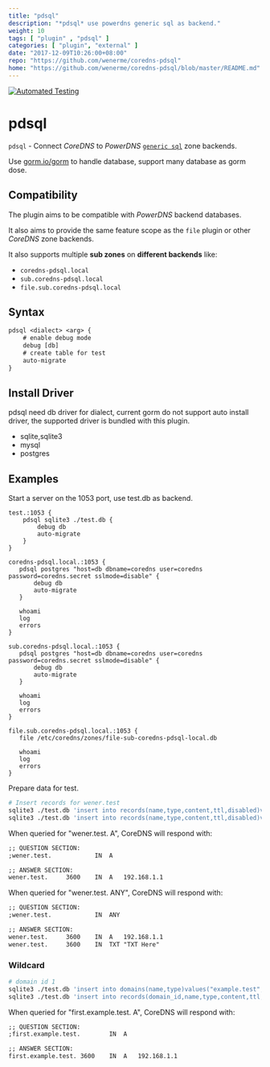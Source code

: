 ```yaml
---
title: "pdsql"
description: "*pdsql* use powerdns generic sql as backend."
weight: 10
tags: [ "plugin" , "pdsql" ]
categories: [ "plugin", "external" ]
date: "2017-12-09T10:26:00+08:00"
repo: "https://github.com/wenerme/coredns-pdsql"
home: "https://github.com/wenerme/coredns-pdsql/blob/master/README.md"
---
```


[![Automated Testing](https://github.com/wenerme/coredns-pdsql/actions/workflows/testing.yml/badge.svg)](https://github.com/wenerme/coredns-pdsql/actions/workflows/testing.yml)

# pdsql

`pdsql` - Connect _CoreDNS_ to _PowerDNS_ [`generic sql`](https://github.com/PowerDNS/pdns/tree/master/pdns/backends/gsql) 
zone backends.

Use [gorm.io/gorm](https://gorm.io) to handle database, support many database as gorm dose.

## Compatibility

The plugin aims to be compatible with _PowerDNS_ backend databases.

It also aims to provide the same feature scope as the `file` plugin or other _CoreDNS_ zone backends.

It also supports multiple **sub zones** on **different backends** like:

- `coredns-pdsql.local`
- `sub.coredns-pdsql.local`
- `file.sub.coredns-pdsql.local`

## Syntax

~~~ txt
pdsql <dialect> <arg> {
    # enable debug mode
    debug [db]
    # create table for test
    auto-migrate
}
~~~

## Install Driver

pdsql need db driver for dialect, current gorm do not support auto install driver, the supported driver is bundled with
this plugin.

- sqlite,sqlite3
- mysql
- postgres

## Examples

Start a server on the 1053 port, use test.db as backend.

~~~ corefile
test.:1053 {
    pdsql sqlite3 ./test.db {
        debug db
        auto-migrate
    }   
}

coredns-pdsql.local.:1053 {
   pdsql postgres "host=db dbname=coredns user=coredns password=coredns.secret sslmode=disable" {
       debug db
       auto-migrate
   }

   whoami
   log
   errors
}
 
sub.coredns-pdsql.local.:1053 {
   pdsql postgres "host=db dbname=coredns user=coredns password=coredns.secret sslmode=disable" {
       debug db
       auto-migrate
   }

   whoami
   log
   errors
}

file.sub.coredns-pdsql.local.:1053 {
   file /etc/coredns/zones/file-sub-coredns-pdsql-local.db

   whoami
   log
   errors
}
~~~

Prepare data for test.

~~~ bash
# Insert records for wener.test
sqlite3 ./test.db 'insert into records(name,type,content,ttl,disabled)values("wener.test","A","192.168.1.1",3600,0)'
sqlite3 ./test.db 'insert into records(name,type,content,ttl,disabled)values("wener.test","TXT","TXT Here",3600,0)'
~~~

When queried for "wener.test. A", CoreDNS will respond with:

~~~ txt
;; QUESTION SECTION:
;wener.test.			IN	A

;; ANSWER SECTION:
wener.test.		3600	IN	A	192.168.1.1
~~~

When queried for "wener.test. ANY", CoreDNS will respond with:

~~~ txt
;; QUESTION SECTION:
;wener.test.			IN	ANY

;; ANSWER SECTION:
wener.test.		3600	IN	A	192.168.1.1
wener.test.		3600	IN	TXT	"TXT Here"
~~~

### Wildcard

~~~ bash
# domain id 1
sqlite3 ./test.db 'insert into domains(name,type)values("example.test","NATIVE")'
sqlite3 ./test.db 'insert into records(domain_id,name,type,content,ttl,disabled)values(1,"*.example.test","A","192.168.1.1",3600,0)'
~~~

When queried for "first.example.test. A", CoreDNS will respond with:

~~~ txt
;; QUESTION SECTION:
;first.example.test.		IN	A

;; ANSWER SECTION:
first.example.test.	3600	IN	A	192.168.1.1
~~~

